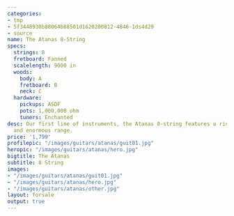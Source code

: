 ```yaml
---
categories:
- tmp
- 5f3448930b88064b88501d1620200812-4846-1ds4d29
- source
name: The Atanas 8-String
specs:
  strings: 8
  fretboard: Fanned
  scalelength: 9000 in
  woods:
    body: A
    fretboard: B
    neck: C
  hardware:
    pickups: ASDF
    pots: 1,000,000 ohm
    tuners: Enchanted
desc: Our first line of instruments, the Atanas 8-string features a rich, deep tone
  and enormous range.
price: '1,799'
profilepic: "/images/guitars/atanas/guit01.jpg"
heropic: "/images/guitars/atanas/hero.jpg"
bigtitle: The Atanas
subtitle: 8 String
images:
- "/images/guitars/atanas/guit01.jpg"
- "/images/guitars/atanas/hero.jpg"
- "/images/guitars/atanas/other.jpg"
layout: forsale
output: true
---
```


